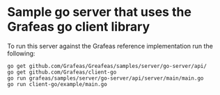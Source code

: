 # Sample go server that uses the Grafeas go client library

To run this server against the Grafeas reference implementation run the following:

```
go get github.com/Grafeas/Greafeas/samples/server/go-server/api/
go get github.com/Grafeas/client-go
go run grafeas/samples/server/go-server/api/server/main/main.go
go run client-go/example/main.go
